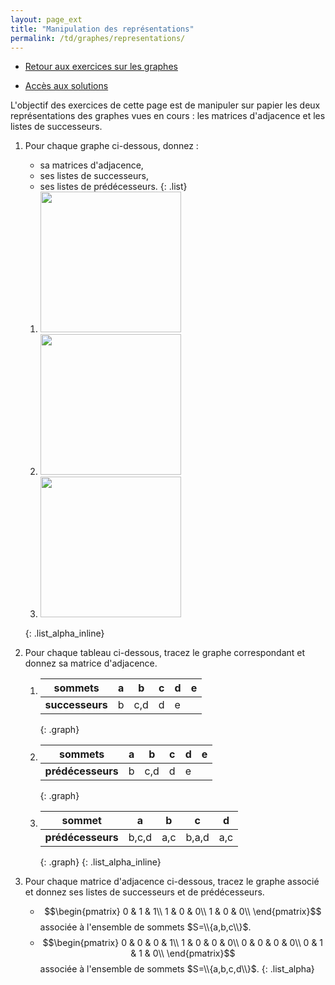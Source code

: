 ```yaml
---
layout: page_ext
title: "Manipulation des représentations"
permalink: /td/graphes/representations/
---
```


- [Retour aux exercices sur les graphes](../)

- [Accès aux solutions](./solutions/)

L'objectif des exercices de cette page est de manipuler sur papier les deux représentations des graphes vues en cours : les matrices d'adjacence et les listes de successeurs.

1. Pour chaque graphe ci-dessous, donnez :
   - sa matrices d'adjacence,
   - ses listes de successeurs,
   - ses listes de prédécesseurs.
   {: .list}
   1. <img src="../images/graphe1.svg" width="225px"/>
   2. <img src="../images/graphe2.svg" width="225px"/>
   3. <img src="../images/graphe3.svg" width="225px"/>
   {: .list_alpha_inline}

2. Pour chaque tableau ci-dessous, tracez le graphe correspondant et donnez sa matrice d'adjacence.
   1. | **sommets**     | a | b   | c | d | e |
      |-----------------|---|-----|---|---|---|
      | **successeurs** | b | c,d | d | e |   |
      {: .graph}
   2. | **sommets**       | a | b   | c | d | e |
      |-------------------|---|-----|---|---|---|
      | **prédécesseurs** | b | c,d | d | e |   |
      {: .graph}
   3. | **sommet**        | a     | b   | c     | d   |
      |-------------------|-------|-----|-------|-----|
      | **prédécesseurs** | b,c,d | a,c | b,a,d | a,c |
      {: .graph}
   {: .list_alpha_inline}

3. Pour chaque matrice d'adjacence ci-dessous, tracez le graphe associé et donnez ses listes de successeurs et de prédécesseurs.
   - $$\begin{pmatrix}
      0 & 1 & 1\\
      1 & 0 & 0\\
      1 & 0 & 0\\
      \end{pmatrix}$$ associée à l'ensemble de sommets $S=\\{a,b,c\\}$.
   - $$\begin{pmatrix}
      0 & 0 & 0 & 1\\
      1 & 0 & 0 & 0\\
      0 & 0 & 0 & 0\\
      0 & 1 & 1 & 0\\
      \end{pmatrix}$$ associée à l'ensemble de sommets $S=\\{a,b,c,d\\}$.
   {: .list_alpha}